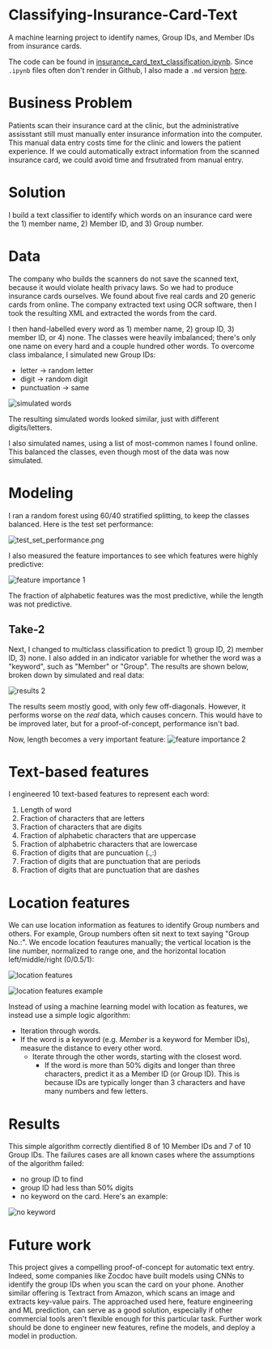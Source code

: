 # Classifying-Insurance-Card-Text
A machine learning project to identify names, Group IDs, and Member IDs from insurance cards.

The code can be found in [insurance_card_text_classification.ipynb](insurance_card_text_classification.ipynb). Since `.ipynb` files often don't render in Github, I also made a `.md` version [here](insurance_card_text_classification.md).

# Business Problem
Patients scan their insurance card at the clinic, but the administrative assisstant still must manually enter insurance information into the computer. This manual data entry costs time for the clinic and lowers the patient experience. If we could automatically extract information from the scanned insurance card, we could avoid time and frsutrated from manual entry.

# Solution
I build a text classifier to identify which words on an insurance card were the 1) member name, 2) Member ID, and 3) Group number.

# Data
The company who builds the scanners do not save the scanned text, because it would violate health privacy laws. So we had to produce insurance cards ourselves. We found about five real cards and 20 generic cards from online. The company extracted text using OCR software, then I took the resulting XML and extracted the words from the card.

I then hand-labelled every word as 1) member name, 2) group ID, 3) member ID, or 4) none. The classes were heavily imbalanced; there's only one name on every hard and a couple hundred other words. To overcome class imbalance, I simulated new Group IDs:
* letter -> random letter
* digit -> random digit
* punctuation -> same

![simulated words](images/simulated_words.png)

The resulting simulated words looked similar, just with different digits/letters.

I also simulated names, using a list of most-common names I found online. This balanced the classes, even though most of the data was now simulated.

# Modeling
I ran a random forest using 60/40 stratified splitting, to keep the classes balanced. Here is the test set performance:

![test_set_performance.png](images/test_set_performance.png)

I also measured the feature importances to see which features were highly predictive:

![feature importance 1](images/feature_importance_1.png)

The fraction of alphabetic features was the most predictive, while the length was not predictive.

## Take-2
Next, I changed to multiclass classification to predict 1) group ID, 2) member ID, 3) none. I also added in an indicator variable for whether the word was a "keyword", such as "Member" or "Group". The results are shown below, broken down by simulated and real data:

![results 2](images/results_2.png)

The results seem mostly good, with only few off-diagonals. However, it performs worse on the _real_ data, which causes concern. This would have to be improved later, but for a proof-of-concept, performance isn't bad.

Now, length becomes a very important feature:
![feature importance 2](images/feature_importance_2.png)

# Text-based features
I engineered 10 text-based features to represent each word:
1. Length of word
2. Fraction of characters that are letters
3. Fraction of characters that are digits
4. Fraction of alphabetic characters that are uppercase
5. Fraction of alphabetric characters that are lowercase
6. Fraction of digits that are puncuation (.,:)
7. Fraction of digits that are punctuation that are periods
8. Fraction of digits that are punctuation that are dashes

# Location features
We can use location information as features to identify Group numbers and others. For example, Group numbers often sit next to text saying "Group No.:". We encode location feautures manually; the vertical location is the line number, normalized to range one, and the horizontal location left/middle/right (0/0.5/1):

![location features](images/location_features.png)

![location features example](images/location_features_example.png)

Instead of using a machine learning model with location as features, we instead use a simple logic algorithm:
* Iteration through words.
* If the word is a keyword (e.g. _Member_ is a keyword for Member IDs), measure the distance to every other word.
  * Iterate through the other words, starting with the closest word.
    * If the word is more than 50% digits and longer than three characters, predict it as a Member ID (or Group ID). This is because IDs are typically longer than 3 characters and have many numbers and few letters.

# Results
This simple algorithm correctly dientified 8 of 10 Member IDs and 7 of 10 Group IDs. The failures cases are all known cases where the assumptions of the algorithm failed:
* no group ID to find
* group ID had less than 50% digits
* no keyword on the card. Here's an example:

![no keyword](images/no_keyword.png)

# Future work
This project gives a compelling proof-of-concept for automatic text entry. Indeed, some companies like Zocdoc have built models using CNNs to identify the group IDs when you scan the card on your phone. Another similar offering is Textract from Amazon, which scans an image and extracts key-value pairs. The approached used here, feature engineering and ML prediction, can serve as a good solution, especially if other commercial tools aren't flexible enough for this particular task. Further work should be done to engineer new features, refine the models, and deploy a model in production.

